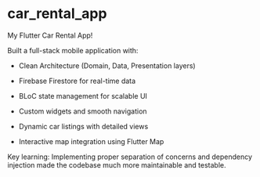 # car_rental_app

My Flutter Car Rental App! 

Built a full-stack mobile application with:

- Clean Architecture (Domain, Data, Presentation layers)

- Firebase Firestore for real-time data

- BLoC state management for scalable UI

- Custom widgets and smooth navigation

- Dynamic car listings with detailed views

- Interactive map integration using Flutter Map

Key learning: Implementing proper separation of concerns and dependency injection made the codebase much more maintainable and testable.
